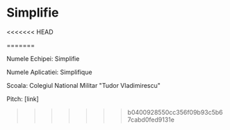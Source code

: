 # Simplifie
<<<<<<< HEAD
 
=======

Numele Echipei: Simplifie

Numele Aplicatiei: Simplifique

Scoala: Colegiul National Militar "Tudor Vladimirescu" 

Pitch: [link]
>>>>>>> b0400928550cc356f09b93c5b67cabd0fed9131e

